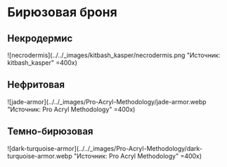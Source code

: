 # Бирюзовая броня

## Некродермис

![necrodermis](../../_images/kitbash_kasper/necrodermis.png "Источник: kitbash_kasper" =400x)

## Нефритовая

![jade-armor](../../_images/Pro-Acryl-Methodology/jade-armor.webp "Источник: Pro Acryl Methodology" =400x)

## Темно-бирюзовая

![dark-turquoise-armor](../../_images/Pro-Acryl-Methodology/dark-turquoise-armor.webp "Источник: Pro Acryl Methodology" =400x)